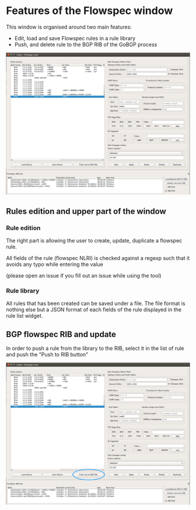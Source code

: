 # Features of the Flowspec window 

This window is organised around two main features:
* Edit, load and save Flowspec rules in a rule library
* Push, and delete rule to the BGP RIB of the GoBGP process

![Flowspec Window](/docs/flowspec-win.png)

## Rules edition and upper part of the window

### Rule edition

The right part is allowing the user to create, update, duplicate a flowspec rule.

All fields of the rule (flowspec NLRI) is checked against a regexp such that it avoids any typo while entering the value

(please open an issue if you fill out an issue while using the tool)

### Rule library

All rules that has been created can be saved under a file. The file format is nothing else but a JSON format of each fields of the rule displayed in the rule list widget.

## BGP flowspec RIB and update

In order to push a rule from the library to the RIB, select it in the list of rule and push the "Push to RIB button"

![Flowspec push](/docs/flowspec-win-push.png)

